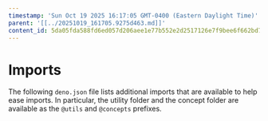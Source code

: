 ```yaml
---
timestamp: 'Sun Oct 19 2025 16:17:05 GMT-0400 (Eastern Daylight Time)'
parent: '[[../20251019_161705.9275d463.md]]'
content_id: 5da05fda588fd6ed057d206aee1e77b552e2d2517126e7f9bee6f662bd7c0afe
---
```


# Imports

The following `deno.json` file lists additional imports that are available to help ease imports. In particular, the utility folder and the concept folder are available as the `@utils` and `@concepts` prefixes.
